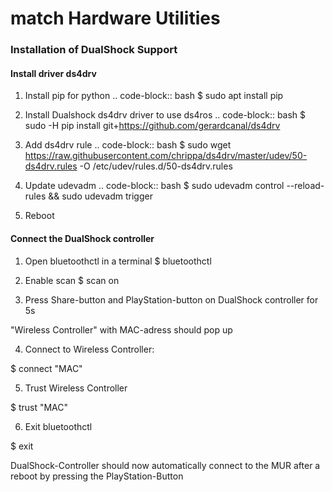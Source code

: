 # match Hardware Utilities

### Installation of DualShock Support

#### Install driver ds4drv
1. Install pip for python
.. code-block:: bash
$ sudo apt install pip

2. Install Dualshock ds4drv driver to use ds4ros
.. code-block:: bash
$ sudo -H pip install git+https://github.com/gerardcanal/ds4drv

3. Add ds4drv rule
.. code-block:: bash
$ sudo wget https://raw.githubusercontent.com/chrippa/ds4drv/master/udev/50-ds4drv.rules -O /etc/udev/rules.d/50-ds4drv.rules

4. Update udevadm
.. code-block:: bash
$ sudo udevadm control --reload-rules && sudo udevadm trigger

5. Reboot

#### Connect the DualShock controller
1. Open bluetoothctl in a terminal
$ bluetoothctl

2. Enable scan
$ scan on

3. Press Share-button and PlayStation-button on DualShock controller for 5s

"Wireless Controller" with MAC-adress should pop up

4. Connect to Wireless Controller:

$ connect "MAC"

5. Trust Wireless Controller

$ trust "MAC"

6. Exit bluetoothctl

$ exit

DualShock-Controller should now automatically connect to the MUR after a reboot by pressing the PlayStation-Button